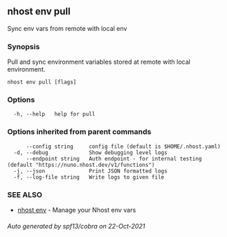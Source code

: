 ## nhost env pull

Sync env vars from remote with local env

### Synopsis

Pull and sync environment variables stored at remote with local environment.

```
nhost env pull [flags]
```

### Options

```
  -h, --help   help for pull
```

### Options inherited from parent commands

```
      --config string     config file (default is $HOME/.nhost.yaml)
  -d, --debug             Show debugging level logs
      --endpoint string   Auth endpoint - for internal testing (default "https://nuno.nhost.dev/v1/functions")
  -j, --json              Print JSON formatted logs
  -f, --log-file string   Write logs to given file
```

### SEE ALSO

* [nhost env](nhost_env.md)	 - Manage your Nhost env vars

###### Auto generated by spf13/cobra on 22-Oct-2021
